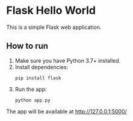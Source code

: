 # Flask Hello World

This is a simple Flask web application.

## How to run

1. Make sure you have Python 3.7+ installed.
2. Install dependencies:
   ```
   pip install flask
   ```
3. Run the app:
   ```
   python app.py
   ```

The app will be available at http://127.0.0.1:5000/
